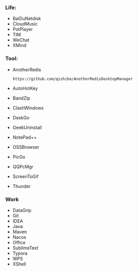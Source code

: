 ### Life:

- BaiDuNetdisk
- CloudMusic
- PotPlayer
- TIM
- WeChat
- XMind

### Tool:

- AnotherRedis

  ~~~
  https://github.com/qishibo/AnotherRedisDesktopManager
  ~~~

- AutoHotKey

- BandZip

- ClashWindows

- DeskGo

- GeekUninstall

- NotePad++

- OSSBrowser

- PicGo

- QQPcMgr

- ScreenToGif

- Thunder

### Work

- DataGrip
- Git
- IDEA
- Java
- Maven
- Nacos
- Office
- SublimeText
- Typora
- WPS
- XShell